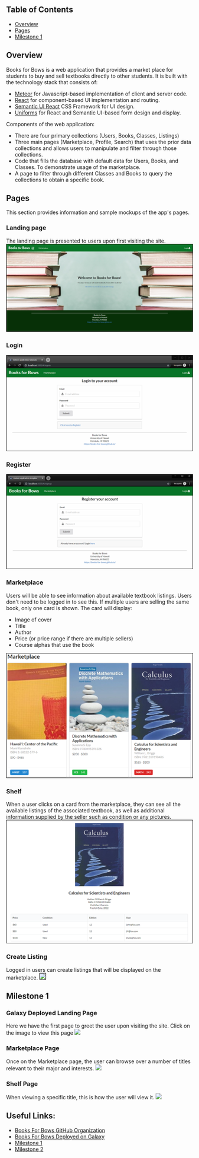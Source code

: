 ## Table of Contents

* [Overview](#overview)
* [Pages](#pages)
* [Milestone 1](#milestone1)

## Overview
Books for Bows is a web application that provides a market place for students to buy and sell textbooks directly to other students. It is built with the technology stack that consists of:

* [Meteor](https://www.meteor.com/) for Javascript-based implementation of client and server code.
* [React](https://reactjs.org/) for component-based UI implementation and routing.
* [Semantic UI React](https://react.semantic-ui.com/) CSS Framework for UI design.
* [Uniforms](https://uniforms.tools/) for React and Semantic UI-based form design and display.

Components of the web application:

* There are four primary collections (Users, Books, Classes, Listings)
* Three main pages (Marketplace, Profile, Search) that uses the prior data collections and allows users to manipulate and filter through those collections.
* Code that fills the database with default data for Users, Books, and Classes. To demonstrate usage of the marketplace.
* A page to filter through different Classes and Books to query the collections to obtain a specific book.

## Pages
This section provides information and sample mockups of the app's pages.

### Landing page
The landing page is presented to users upon first visiting the site.
<img src="assets/images/mockups/landing-mockup.PNG" style="border: 1px solid black">

### Login
<img src="assets/images/mockups/login-mockup.png" style="border: 1px solid black">

### Register
<img src="assets/images/mockups/register-mockup.png" style="border: 1px solid black">

### Marketplace
Users will be able to see information about available textbook listings. Users don't need to be logged in to see this. If multiple users are selling the same book, only one card is shown. The card will display:
- Image of cover
- Title
- Author
- Price (or price range if there are multiple sellers)
- Course alphas that use the book
<img src="assets/images/mockups/marketplace-mockup.png" style="border: 1px solid black">

### Shelf
When a user clicks on a card from the marketplace, they can see all the available listings of the associated textbook, as well as additional information supplied by the seller such as condition or any pictures.
<img src="assets/images/mockups/shelf-mockup.png" style="border: 1px solid black">

### Create Listing
Logged in users can create listings that will be displayed on the marketplace.
<image src="assets/images/mockups/createlisting-mockup.png" style="border: 1px solid black">

## Milestone 1

### Galaxy Deployed Landing Page
Here we have the first page to greet the user upon visiting the site. Click on the image to view this page
[<image src="assets/images/mockups/landing-mockup.png">](http://books-for-bows.meteorapp.com/#/)

### Marketplace Page
Once on the Marketplace page, the user can browse over a number of titles relevant to their major and interests. 
<image src="assets/images/mockups/marketplace-mockup.png">

### Shelf Page
When viewing a specific title, this is how the user will view it. 
<image src="assets/images/mockups/shelf.png">

## Useful Links:

* [Books For Bows GitHub Organization](https://github.com/books-for-bows)
* [Books For Bows Deployed on Galaxy](http://books-for-bows.meteorapp.com/#/)
* [Milestone 1](https://github.com/books-for-bows/books-for-bows/projects/2)
* [Milestone 2](https://github.com/books-for-bows/books-for-bows/projects/3)